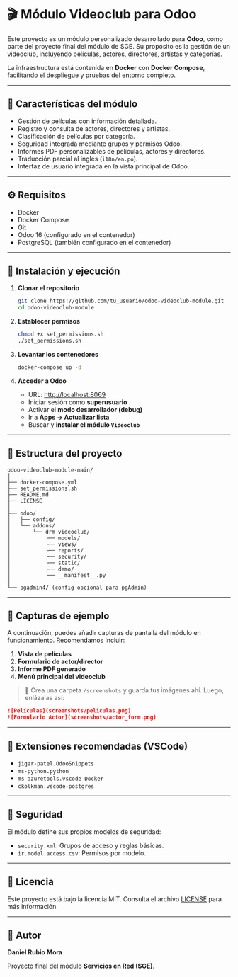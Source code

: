 # 🎬 Módulo Videoclub para Odoo

Este proyecto es un módulo personalizado desarrollado para **Odoo**, como parte del proyecto final del módulo de SGE. Su propósito es la gestión de un videoclub, incluyendo películas, actores, directores, artistas y categorías. 

La infraestructura está contenida en **Docker** con **Docker Compose**, facilitando el despliegue y pruebas del entorno completo.

---

## 🧩 Características del módulo

- Gestión de películas con información detallada.
- Registro y consulta de actores, directores y artistas.
- Clasificación de películas por categoría.
- Seguridad integrada mediante grupos y permisos Odoo.
- Informes PDF personalizables de películas, actores y directores.
- Traducción parcial al inglés (`i18n/en.po`).
- Interfaz de usuario integrada en la vista principal de Odoo.

---

## ⚙️ Requisitos

- Docker
- Docker Compose
- Git
- Odoo 16 (configurado en el contenedor)
- PostgreSQL (también configurado en el contenedor)

---

## 🚀 Instalación y ejecución

1. **Clonar el repositorio**
   ```bash
   git clone https://github.com/tu_usuario/odoo-videoclub-module.git
   cd odoo-videoclub-module
   ```

2. **Establecer permisos**
   ```bash
   chmod +x set_permissions.sh
   ./set_permissions.sh
   ```

3. **Levantar los contenedores**
   ```bash
   docker-compose up -d
   ```

4. **Acceder a Odoo**
   - URL: [http://localhost:8069](http://localhost:8069)
   - Iniciar sesión como **superusuario**
   - Activar el **modo desarrollador (debug)**
   - Ir a **Apps → Actualizar lista**
   - Buscar y **instalar el módulo `Videoclub`**

---

## 🧱 Estructura del proyecto

```
odoo-videoclub-module-main/
│
├── docker-compose.yml
├── set_permissions.sh
├── README.md
├── LICENSE
│
├── odoo/
│   ├── config/
│   └── addons/
│       └── drm_videoclub/
│           ├── models/
│           ├── views/
│           ├── reports/
│           ├── security/
│           ├── static/
│           ├── demo/
│           └── __manifest__.py
│
└── pgadmin4/ (config opcional para pgAdmin)
```

---

## 📸 Capturas de ejemplo

A continuación, puedes añadir capturas de pantalla del módulo en funcionamiento. Recomendamos incluir:

1. **Vista de películas**
2. **Formulario de actor/director**
3. **Informe PDF generado**
4. **Menú principal del videoclub**

> 📁 Crea una carpeta `/screenshots` y guarda tus imágenes ahí. Luego, enlázalas así:

```markdown
![Películas](screenshots/peliculas.png)
![Formulario Actor](screenshots/actor_form.png)
```

---

## 🧪 Extensiones recomendadas (VSCode)

- `jigar-patel.OdooSnippets`
- `ms-python.python`
- `ms-azuretools.vscode-Docker`
- `ckolkman.vscode-postgres`

---

## 🔐 Seguridad

El módulo define sus propios modelos de seguridad:

- `security.xml`: Grupos de acceso y reglas básicas.
- `ir.model.access.csv`: Permisos por modelo.

---

## 📄 Licencia

Este proyecto está bajo la licencia MIT. Consulta el archivo [LICENSE](./LICENSE) para más información.

---

## 👤 Autor

**Daniel Rubio Mora**

Proyecto final del módulo **Servicios en Red (SGE)**.
